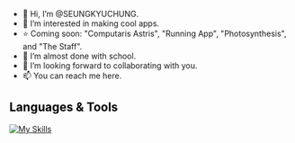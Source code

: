 - 👋 Hi, I’m @SEUNGKYUCHUNG.
- 👀 I’m interested in making cool apps.
- ⭐ Coming soon: "Computaris Astris", "Running App", "Photosynthesis", and "The Staff". 
- 🌱 I’m almost done with school. 
- 💞️ I’m looking forward to collaborating with you. 
- 📫 You can reach me here.
## <span style="color: black;" onmouseover="this.style.color='blue'" onmouseout="this.style.color='black'">Languages & Tools</span>

[![My Skills](https://skillicons.dev/icons?i=cpp,cs,python,java,azure,mysql,sqlite,docker,mongodb,dotnet,visualstudio,vscode,pycharm)](https://skillicons.dev)

